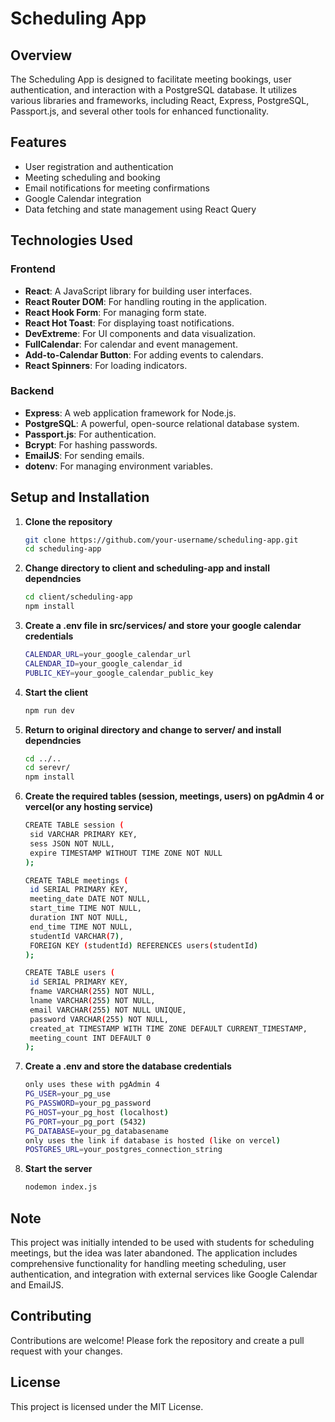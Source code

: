 # Scheduling App

## Overview

The Scheduling App is designed to facilitate meeting bookings, user authentication, and interaction with a PostgreSQL database. It utilizes various libraries and frameworks, including React, Express, PostgreSQL, Passport.js, and several other tools for enhanced functionality.

## Features

- User registration and authentication
- Meeting scheduling and booking
- Email notifications for meeting confirmations
- Google Calendar integration
- Data fetching and state management using React Query

## Technologies Used

### Frontend

- **React**: A JavaScript library for building user interfaces.
- **React Router DOM**: For handling routing in the application.
- **React Hook Form**: For managing form state.
- **React Hot Toast**: For displaying toast notifications.
- **DevExtreme**: For UI components and data visualization.
- **FullCalendar**: For calendar and event management.
- **Add-to-Calendar Button**: For adding events to calendars.
- **React Spinners**: For loading indicators.

### Backend

- **Express**: A web application framework for Node.js.
- **PostgreSQL**: A powerful, open-source relational database system.
- **Passport.js**: For authentication.
- **Bcrypt**: For hashing passwords.
- **EmailJS**: For sending emails.
- **dotenv**: For managing environment variables.

## Setup and Installation

1. **Clone the repository**

   ```sh
   git clone https://github.com/your-username/scheduling-app.git
   cd scheduling-app

2. **Change directory to client and scheduling-app and install dependncies**
   ```sh
   cd client/scheduling-app
   npm install

3. **Create a .env file in src/services/ and store your google calendar credentials**
   ```sh
   CALENDAR_URL=your_google_calendar_url
   CALENDAR_ID=your_google_calendar_id
   PUBLIC_KEY=your_google_calendar_public_key

4. **Start the client**
   ```sh
   npm run dev
6. **Return to original directory and change to server/ and install dependncies**
   ```sh
   cd ../..
   cd serevr/
   npm install
7. **Create the required tables (session, meetings, users) on pgAdmin 4 or vercel(or any hosting service)**
   ```sh
   CREATE TABLE session (
    sid VARCHAR PRIMARY KEY,
    sess JSON NOT NULL,
    expire TIMESTAMP WITHOUT TIME ZONE NOT NULL
   );

   CREATE TABLE meetings (
 	id SERIAL PRIMARY KEY,
	meeting_date DATE NOT NULL,
	start_time TIME NOT NULL,
	duration INT NOT NULL,
	end_time TIME NOT NULL,
	studentId VARCHAR(7),
	FOREIGN KEY (studentId) REFERENCES users(studentId)
   );

   CREATE TABLE users (
    id SERIAL PRIMARY KEY,
    fname VARCHAR(255) NOT NULL,
    lname VARCHAR(255) NOT NULL,
    email VARCHAR(255) NOT NULL UNIQUE,
    password VARCHAR(255) NOT NULL,
    created_at TIMESTAMP WITH TIME ZONE DEFAULT CURRENT_TIMESTAMP,
    meeting_count INT DEFAULT 0
   );
   
8. **Create a .env and store the database credentials**
   ```sh
   only uses these with pgAdmin 4
   PG_USER=your_pg_use
   PG_PASSWORD=your_pg_password
   PG_HOST=your_pg_host (localhost)
   PG_PORT=your_pg_port (5432)
   PG_DATABASE=your_pg_databasename
   only uses the link if database is hosted (like on vercel)
   POSTGRES_URL=your_postgres_connection_string
9. **Start the server**
   ```sh
   nodemon index.js

## Note
This project was initially intended to be used with students for scheduling meetings, but the idea was later abandoned. The application includes comprehensive functionality for handling meeting scheduling, user authentication, and integration with external services like Google Calendar and EmailJS.

## Contributing
Contributions are welcome! Please fork the repository and create a pull request with your changes.

## License
This project is licensed under the MIT License.
   
